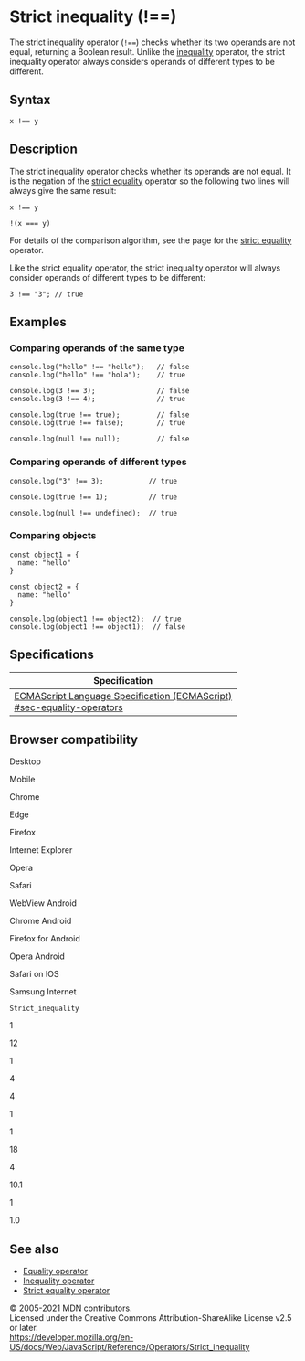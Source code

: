 # Strict inequality (!==)

The strict inequality operator (`!==`) checks whether its two operands are not equal, returning a Boolean result. Unlike the [inequality](inequality) operator, the strict inequality operator always considers operands of different types to be different.

## Syntax

    x !== y

## Description

The strict inequality operator checks whether its operands are not equal. It is the negation of the [strict equality](strict_equality) operator so the following two lines will always give the same result:

    x !== y

    !(x === y)

For details of the comparison algorithm, see the page for the [strict equality](strict_equality) operator.

Like the strict equality operator, the strict inequality operator will always consider operands of different types to be different:

    3 !== "3"; // true

## Examples

### Comparing operands of the same type

    console.log("hello" !== "hello");   // false
    console.log("hello" !== "hola");    // true

    console.log(3 !== 3);               // false
    console.log(3 !== 4);               // true

    console.log(true !== true);         // false
    console.log(true !== false);        // true

    console.log(null !== null);         // false

### Comparing operands of different types

    console.log("3" !== 3);           // true

    console.log(true !== 1);          // true

    console.log(null !== undefined);  // true

### Comparing objects

    const object1 = {
      name: "hello"
    }

    const object2 = {
      name: "hello"
    }

    console.log(object1 !== object2);  // true
    console.log(object1 !== object1);  // false

## Specifications

<table><thead><tr class="header"><th>Specification</th></tr></thead><tbody><tr class="odd"><td><a href="https://tc39.es/ecma262/#sec-equality-operators">ECMAScript Language Specification (ECMAScript)<br />
<span class="small">#sec-equality-operators</span></a></td></tr></tbody></table>

## Browser compatibility

Desktop

Mobile

Chrome

Edge

Firefox

Internet Explorer

Opera

Safari

WebView Android

Chrome Android

Firefox for Android

Opera Android

Safari on IOS

Samsung Internet

`Strict_inequality`

1

12

1

4

4

1

1

18

4

10.1

1

1.0

## See also

-   [Equality operator](equality)
-   [Inequality operator](inequality)
-   [Strict equality operator](strict_equality)

© 2005-2021 MDN contributors.  
Licensed under the Creative Commons Attribution-ShareAlike License v2.5 or later.  
<a href="https://developer.mozilla.org/en-US/docs/Web/JavaScript/Reference/Operators/Strict_inequality" class="_attribution-link">https://developer.mozilla.org/en-US/docs/Web/JavaScript/Reference/Operators/Strict_inequality</a>
